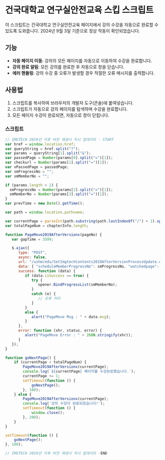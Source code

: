 # 건국대학교 연구실안전교육 스킵 스크립트

이 스크립트는 건국대학교 연구실안전교육 페이지에서 강의 수강을 자동으로 완료할 수 있도록 도와줍니다. 2024년 9월 3일 기준으로 정상 작동이 확인되었습니다.

## 기능

- **자동 페이지 이동**: 강의의 모든 페이지를 자동으로 이동하여 수강을 완료합니다.
- **강의 완료 알림**: 모든 강의를 완료한 후 자동으로 창을 닫습니다.
- **에러 핸들링**: 강의 수강 중 오류가 발생할 경우 적절한 오류 메시지를 출력합니다.

## 사용법

1. 스크립트를 복사하여 브라우저의 개발자 도구(콘솔)에 붙여넣습니다.
2. 스크립트가 자동으로 강의 페이지를 탐색하며 수강을 완료합니다.
3. 모든 페이지 수강이 완료되면, 자동으로 창이 닫힙니다.

### 스크립트

```javascript
// IMGTECH 2019년 이후 버전 재생시 차시 업데이트 - START
var href = window.location.href;
var queryString = href.split("?");
var params = queryString[1].split("&");
var passedPage = Number(params[0].split("=")[1]);
var checkurl = Number(params[1].split("=")[1]);
var vPassedPage = passedPage;
var smProgressNo = "";
var smMemberNo = "";

if (params.length > 2) {
  smProgressNo = Number(params[2].split("=")[1]);
  smMemberNo = Number(params[3].split("=")[1]);
}
var prevTime = new Date().getTime();

var path = window.location.pathname;

var currentPage = parseInt(path.substring(path.lastIndexOf("/") + 1).split(".")[0]);
var totalPageNum = chapterInfo.length;

function PageMove2019AfterVersionx(pageNo) {
   var gapTime = 3599;

   $.ajax({
      type: "POST",
      async: false,
      url: "/ushm/edu/SetImgtechContents2019AfterVersionProcessUpdate.do",
      data: { "scheduleMemberProgressNo": smProgressNo, "watchedpage": pageNo, "gapTime": gapTime },
      success: function (data) {
         if (data.isSuccess == true) {
            try {
               opener.BindProgressList(smMemberNo);
            }
            catch (e) {
               // 오류 처리
            }            
         }
         else {
            alert("PageMove Msg : " + data.msg);
         }
      },
      error: function (xhr, status, error) {
         alert("PageMove Error : " + JSON.stringify(xhr));
      }
   });
}

function goNextPage() {
    if (currentPage < totalPageNum) {
        PageMove2019AfterVersionx(currentPage);
        console.log(`${currentPage} 페이지를 수강완료했습니다.`);
        currentPage += 1;
        setTimeout(function () {
            goNextPage();
        }, 100);
    } else {
        PageMove2019AfterVersionx(currentPage);
        console.log('강의 수강이 완료되었습니다!');
        setTimeout(function () {
            window.close();
        }, 200);
    }
}

setTimeout(function () {
    goNextPage();
}, 100);

// IMGTECH 2019년 이후 버전 재생시 차시 업데이트 -END
